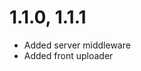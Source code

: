 1.1.0, 1.1.1
======================================
- Added server middleware
- Added front uploader